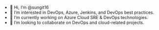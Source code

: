 - 👋 Hi, I’m @sungit16
- 👀 I’m interested in DevOps, Azure, Jenkins, and DevOps best practices.
- 🌱 I’m currently working on Azure Cloud SRE & DevOps technologies.
- 💞️ I’m looking to collaborate on DevOps and cloud-related projects.
